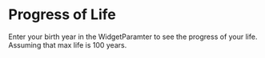 # Progress of Life
Enter your birth year in the WidgetParamter to see the progress of your life. 
Assuming that max life is 100 years. 
